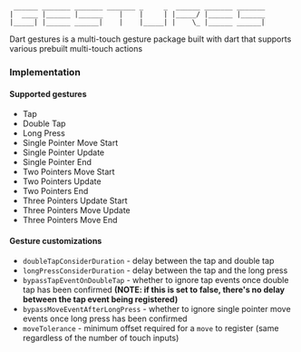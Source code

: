 <br />

```
 ______ _______ _______ _______ _     _  ______ _______ _______
|  ____ |______ |______    |    |     | |_____/ |______ |______
|_____| |______ ______|    |    |_____| |    \_ |______ ______|

```                                                                


Dart gestures is a multi-touch gesture package built with dart that supports various prebuilt multi-touch actions

### Implementation

#### Supported gestures
- Tap
- Double Tap
- Long Press
- Single Pointer Move Start
- Single Pointer Update
- Single Pointer End
- Two Pointers Move Start
- Two Pointers Update
- Two Pointers End
- Three Pointers Update Start
- Three Pointers Move Update
- Three Pointers Move End

#### Gesture customizations
- `doubleTapConsiderDuration` - delay between the tap and double tap 
- `longPressConsiderDuration` - delay between the tap and the long press
- `bypassTapEventOnDoubleTap` - whether to ignore tap events once double tap has been confirmed **(NOTE: if this is set to false, there's no delay between the tap event being registered)**
- `bypassMoveEventAfterLongPress` - whether to ignore single pointer move events once long press has been confirmed
- `moveTolerance` - minimum offset required for a `move` to register (same regardless of the number of touch inputs)